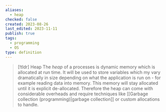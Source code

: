 ```yaml
---
aliases:
  - heap
checked: false
created: 2023-08-26
last_edited: 2023-11-11
publish: true
tags:
  - programming
  - OS
type: definition
---
```

> [!tldr] Heap
> The *heap* of a processes is dynamic memory which is allocated at run time. It will be used to store variables which my vary dramatically in size depending on what the application is run on - for example reading data into memory. This memory will stay allocated until it is explicit de-allocated. Therefore the heap can come with considerable overheads and require techniques like [[Garbage collection (programming)|garbage collection]] or custom allocations to handle. 

